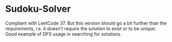 # Sudoku-Solver
Compliant with LeetCode 37. But this version should go a bit further than the requirements, i.e. it doesn't require the solution to exist or to be unique.
Good example of DFS usage in searching for solutions.
